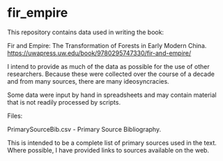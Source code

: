 # fir_empire

This repository contains data used in writing the book:

Fir and Empire: The Transformation of Forests in Early Modern China. 
https://uwapress.uw.edu/book/9780295747330/fir-and-empire/

I intend to provide as much of the data as possible for the use of other researchers. Because these were collected over the course of a decade and from many sources, there are many ideosyncracies.

Some data were input by hand in spreadsheets and may contain material that is not readily processed by scripts.

Files:

PrimarySourceBib.csv - Primary Source Bibliography.

This is intended to be a complete list of primary sources used in the text. Where possible, I have provided links to sources available on the web.
